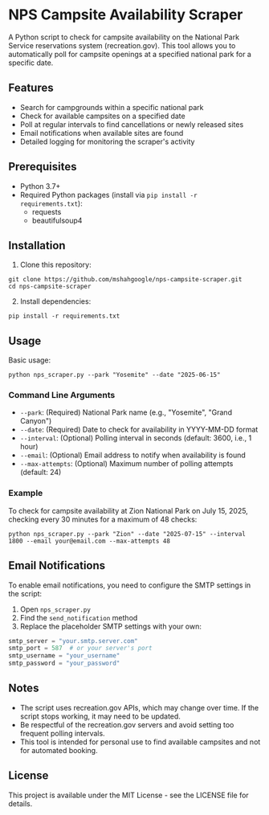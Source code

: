 # NPS Campsite Availability Scraper

A Python script to check for campsite availability on the National Park Service reservations system (recreation.gov). This tool allows you to automatically poll for campsite openings at a specified national park for a specific date.

## Features

- Search for campgrounds within a specific national park
- Check for available campsites on a specified date
- Poll at regular intervals to find cancellations or newly released sites
- Email notifications when available sites are found
- Detailed logging for monitoring the scraper's activity

## Prerequisites

- Python 3.7+
- Required Python packages (install via `pip install -r requirements.txt`):
  - requests
  - beautifulsoup4

## Installation

1. Clone this repository:
```
git clone https://github.com/mshahgoogle/nps-campsite-scraper.git
cd nps-campsite-scraper
```

2. Install dependencies:
```
pip install -r requirements.txt
```

## Usage

Basic usage:
```
python nps_scraper.py --park "Yosemite" --date "2025-06-15"
```

### Command Line Arguments

- `--park`: (Required) National Park name (e.g., "Yosemite", "Grand Canyon")
- `--date`: (Required) Date to check for availability in YYYY-MM-DD format
- `--interval`: (Optional) Polling interval in seconds (default: 3600, i.e., 1 hour)
- `--email`: (Optional) Email address to notify when availability is found
- `--max-attempts`: (Optional) Maximum number of polling attempts (default: 24)

### Example

To check for campsite availability at Zion National Park on July 15, 2025, checking every 30 minutes for a maximum of 48 checks:
```
python nps_scraper.py --park "Zion" --date "2025-07-15" --interval 1800 --email your@email.com --max-attempts 48
```

## Email Notifications

To enable email notifications, you need to configure the SMTP settings in the script:

1. Open `nps_scraper.py`
2. Find the `send_notification` method
3. Replace the placeholder SMTP settings with your own:
```python
smtp_server = "your.smtp.server.com"
smtp_port = 587  # or your server's port
smtp_username = "your_username"
smtp_password = "your_password"
```

## Notes

- The script uses recreation.gov APIs, which may change over time. If the script stops working, it may need to be updated.
- Be respectful of the recreation.gov servers and avoid setting too frequent polling intervals.
- This tool is intended for personal use to find available campsites and not for automated booking.

## License

This project is available under the MIT License - see the LICENSE file for details.

